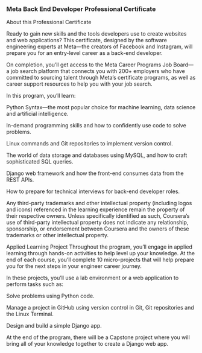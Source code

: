 ### Meta Back End Developer Professional Certificate

About this Professional Certificate

Ready to gain new skills and the tools developers use to create websites and web applications? This certificate, designed by the software engineering experts at  Meta—the creators of Facebook and Instagram, will prepare you for an entry-level career as a back-end developer. 

On completion, you’ll get access to the Meta Career Programs Job Board—a job search platform that connects you with 200+ employers who have committed to sourcing talent through Meta’s certificate programs, as well as career support resources to help you with your job search.

In this program, you’ll learn:

Python Syntax—the most popular choice for machine learning, data science and artificial intelligence.

In-demand programming skills and how to confidently use code to solve problems. 

Linux commands and Git repositories to implement version control.

The world of data storage and databases using MySQL, and how to craft sophisticated SQL queries. 

Django web framework and how the front-end consumes data from the REST APIs. 

How to prepare for technical interviews for back-end developer roles.

Any third-party trademarks and other intellectual property (including logos and icons) referenced in the learning experience remain the property of their respective owners. Unless specifically identified as such, Coursera’s use of third-party intellectual property does not indicate any relationship, sponsorship, or endorsement between Coursera and the owners of these trademarks or other intellectual property.

Applied Learning Project
Throughout the program, you’ll engage in applied learning through hands-on activities to help level up your knowledge. At the end of each course, you’ll complete 10 micro-projects that will help prepare you for the next steps in your engineer career journey. 

In these projects, you’ll use a lab environment or a web application to perform tasks such as:   

Solve problems using Python code. 

Manage a project in GitHub using version control in Git, Git repositories and the Linux Terminal. 

Design and build a simple Django app. 

At the end of the program, there will be a Capstone project where you will bring all of your knowledge together to create a Django web app.

